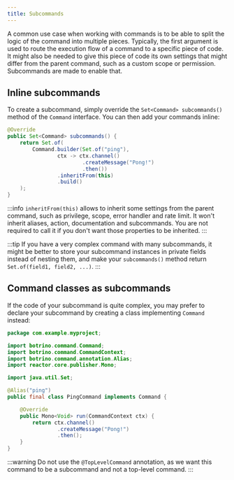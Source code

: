 ```yaml
---
title: Subcommands
---
```


A common use case when working with commands is to be able to split the logic of the command into multiple pieces. Typically, the first argument is used to route the execution flow of a command to a specific piece of code. It might also be needed to give this piece of code its own settings that might differ from the parent command, such as a custom scope or permission. Subcommands are made to enable that.

## Inline subcommands

To create a subcommand, simply override the `Set<Command> subcommands()` method of the `Command` interface. You can then add your commands inline:

```java
@Override
public Set<Command> subcommands() {
    return Set.of(
        Command.builder(Set.of("ping"),
                ctx -> ctx.channel()
                        .createMessage("Pong!")
                        .then())
                .inheritFrom(this)
                .build()
    );
}
```

:::info
`inheritFrom(this)` allows to inherit some settings from the parent command, such as privilege, scope, error handler and rate limit. It won't inherit aliases, action, documentation and subcommands. You are not required to call it if you don't want those properties to be inherited.
:::

:::tip
If you have a very complex command with many subcommands, it might be better to store your subcommand instances in private fields instead of nesting them, and make your `subcommands()` method return `Set.of(field1, field2, ...)`.
:::

## Command classes as subcommands

If the code of your subcommand is quite complex, you may prefer to declare your subcommand by creating a class implementing `Command` instead:

```java
package com.example.myproject;

import botrino.command.Command;
import botrino.command.CommandContext;
import botrino.command.annotation.Alias;
import reactor.core.publisher.Mono;

import java.util.Set;

@Alias("ping")
public final class PingCommand implements Command {

    @Override
    public Mono<Void> run(CommandContext ctx) {
        return ctx.channel()
                .createMessage("Pong!")
                .then();
    }
}
```

:::warning
Do not use the `@TopLevelCommand` annotation, as we want this command to be a subcommand and not a top-level command.
:::
